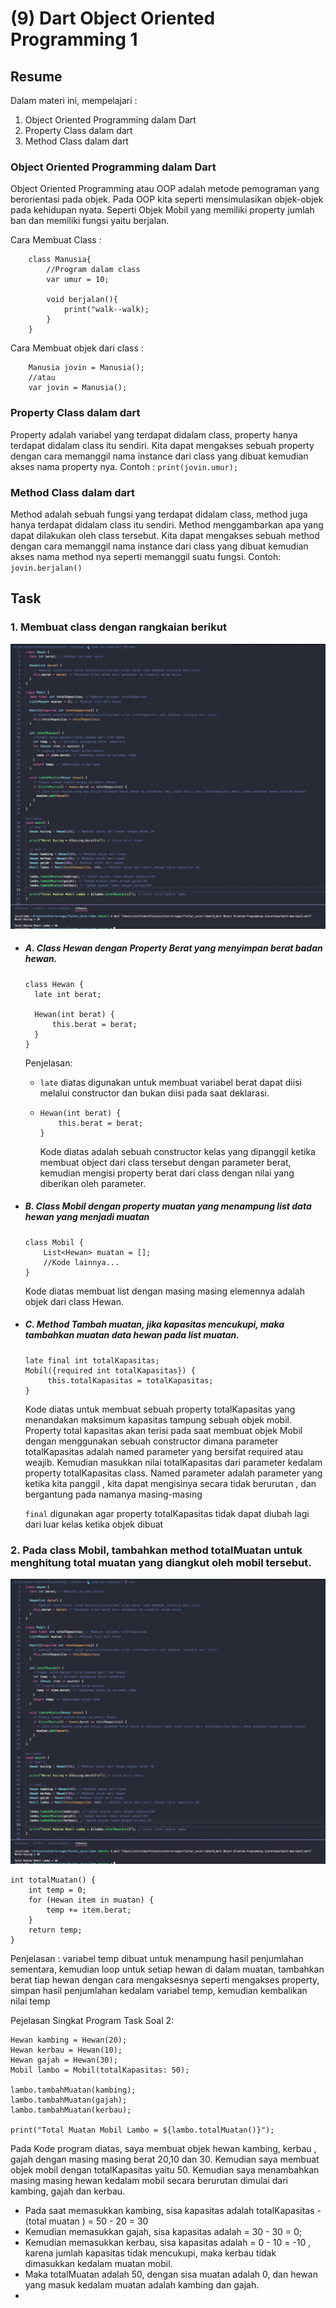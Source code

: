 # (9) Dart Object Oriented Programming 1

## Resume

Dalam materi ini, mempelajari :

1. Object Oriented Programming dalam Dart
1. Property Class dalam dart
1. Method Class dalam dart

### Object Oriented Programming dalam Dart

Object Oriented Programming atau OOP adalah metode pemograman yang berorientasi pada objek.
Pada OOP kita seperti mensimulasikan objek-objek pada kehidupan nyata. Seperti Objek Mobil yang memiliki property jumlah ban dan memiliki fungsi yaitu berjalan.

Cara Membuat Class :

```
    class Manusia{
        //Program dalam class
        var umur = 10;

        void berjalan(){
            print("walk--walk);
        }
    }
```

Cara Membuat objek dari class :

```
    Manusia jovin = Manusia();
    //atau
    var jovin = Manusia();
```

### Property Class dalam dart

Property adalah variabel yang terdapat didalam class, property hanya terdapat didalam class itu sendiri.
Kita dapat mengakses sebuah property dengan cara memanggil nama instance dari class yang dibuat kemudian akses nama property nya. Contoh :
`print(jovin.umur);`

### Method Class dalam dart

Method adalah sebuah fungsi yang terdapat didalam class, method juga hanya terdapat didalam class itu sendiri.
Method menggambarkan apa yang dapat dilakukan oleh class tersebut.
Kita dapat mengakses sebuah method dengan cara memanggil nama instance dari class yang dibuat kemudian akses nama method nya seperti memanggil suatu fungsi. Contoh:
`jovin.berjalan()`

## Task

### 1. Membuat class dengan rangkaian berikut

![Class](screenshots/Soal1-dan-Soal2.png "Class")

- ##### A. Class Hewan dengan Property Berat yang menyimpan berat badan hewan.

  ```
  class Hewan {
    late int berat;

    Hewan(int berat) {
        this.berat = berat;
    }
  }
  ```

  Penjelasan:

  - `late` diatas digunakan untuk membuat variabel berat dapat diisi melalui constructor dan bukan diisi pada saat deklarasi.
  - ```
    Hewan(int berat) {
        this.berat = berat;
    }
    ```
    Kode diatas adalah sebuah constructor kelas yang dipanggil ketika membuat object dari class tersebut dengan parameter berat, kemudian mengisi property berat dari class dengan nilai yang diberikan oleh parameter.

- ##### B. Class Mobil dengan property muatan yang menampung list data hewan yang menjadi muatan

  ```
  class Mobil {
      List<Hewan> muatan = [];
      //Kode lainnya...
  }
  ```

  Kode diatas membuat list dengan masing masing elemennya adalah objek dari class Hewan.

- ##### C. Method Tambah muatan, jika kapasitas mencukupi, maka tambahkan muatan data hewan pada list muatan.

  ```
  late final int totalKapasitas;
  Mobil({required int totalKapasitas}) {
       this.totalKapasitas = totalKapasitas;
  }
  ```

  Kode diatas untuk membuat sebuah property totalKapasitas yang menandakan maksimum kapasitas tampung sebuah objek mobil. Property total kapasitas akan terisi pada saat membuat objek Mobil dengan menggunakan sebuah constructor dimana parameter totalKapasitas adalah named parameter yang bersifat required atau weajib. Kemudian masukkan nilai totalKapasitas dari parameter kedalam property totalKapasitas class.
  Named parameter adalah parameter yang ketika kita panggil , kita dapat mengisinya secara tidak berurutan , dan bergantung pada namanya masing-masing

  `final` digunakan agar property totalKapasitas tidak dapat diubah lagi dari luar kelas ketika objek dibuat

### 2. Pada class Mobil, tambahkan method totalMuatan untuk menghitung total muatan yang diangkut oleh mobil tersebut.

![Class](screenshots/Soal1-dan-Soal2.png "Class")

```
int totalMuatan() {
    int temp = 0;
    for (Hewan item in muatan) {
        temp += item.berat;
    }
    return temp;
}
```

Penjelasan :
variabel temp dibuat untuk menampung hasil penjumlahan sementara, kemudian loop untuk setiap hewan di dalam muatan, tambahkan berat tiap hewan dengan cara mengaksesnya seperti mengakses property, simpan hasil penjumlahan kedalam variabel temp, kemudian kembalikan nilai temp

Pejelasan Singkat Program Task Soal 2:

```
Hewan kambing = Hewan(20);
Hewan kerbau = Hewan(10);
Hewan gajah = Hewan(30);
Mobil lambo = Mobil(totalKapasitas: 50);

lambo.tambahMuatan(kambing);
lambo.tambahMuatan(gajah);
lambo.tambahMuatan(kerbau);

print("Total Muatan Mobil Lambo = ${lambo.totalMuatan()}");

```

Pada Kode program diatas, saya membuat objek hewan kambing, kerbau , gajah dengan masing masing berat 20,10 dan 30. Kemudian saya membuat objek mobil dengan totalKapasitas yaitu 50.
Kemudian saya menambahkan masing masing hewan kedalam mobil secara berurutan dimulai dari kambing, gajah dan kerbau.

- Pada saat memasukkan kambing, sisa kapasitas adalah totalKapasitas - (total muatan ) = 50 - 20 = 30
- Kemudian memasukkan gajah, sisa kapasitas adalah = 30 - 30 = 0;
- Kemudian memasukkan kerbau, sisa kapasitas adalah = 0 - 10 = -10 , karena jumlah kapasitas tidak mencukupi, maka kerbau tidak dimasukkan kedalam muatan mobil.
- Maka totalMuatan adalah 50, dengan sisa muatan adalah 0, dan hewan yang masuk kedalam muatan adalah kambing dan gajah.
-
